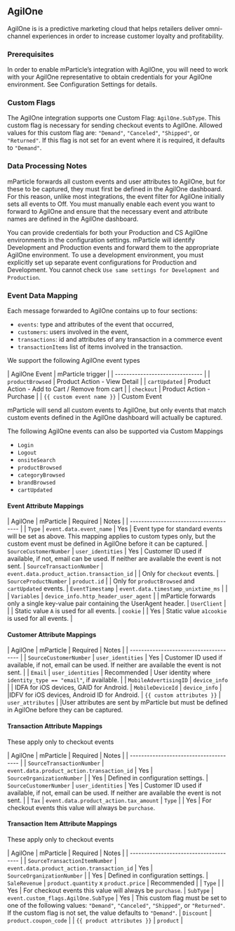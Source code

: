 
## AgilOne

AgilOne is is a predictive marketing cloud that helps retailers deliver omni-channel experiences in order to increase customer loyalty and profitability.

### Prerequisites

In order to enable mParticle’s integration with AgilOne, you will need to work with your AgilOne representative to obtain credentials for your AgilOne environment. See Configuration Settings for details.

### Custom Flags

The AgilOne integration supports one Custom Flag: `AgilOne.SubType`. This custom flag is necessary for sending checkout events to AgilOne. Allowed values for this custom flag are: `"Demand"`, `"Canceled"`, `"Shipped"`, or `"Returned"`. If this flag is not set for an event where it is required, it defaults to `"Demand"`.


### Data Processing Notes

mParticle forwards all custom events and user attributes to AgilOne, but for these to be captured, they must first be defined in the AgilOne dashboard. For this reason, unlike most integrations, the event filter for AgilOne initially sets all events to Off. You must manually enable each event you want to forward to AgilOne and ensure that the necessary event and attribute names are defined in the AgilOne dashboard.

You can provide credentials for both your Production and CS AgilOne environments in the configuration settings. mParticle will identify Development and Production events and forward them to the appropriate AgilOne environment. To use a development environment, you must explicitly set up separate event configurations for Production and Development. You cannot check `Use same settings for Development and Production`.

### Event Data Mapping

Each message forwarded to AgilOne contains up to four sections:

* `events`: type and attributes of the event that occurred,
* `customers`: users involved in the event,
* `transactions`: id and attributes of any transaction in a commerce event
* `transactionItems` list of items involved in the transaction.


We support the following AgilOne event types

| AgilOne Event | mParticle trigger |
| ------------------------------- |
| `productBrowsed` | Product Action - View Detail |
| `cartUpdated` | Product Action - Add to Cart / Remove from cart |
| `checkout` | Product Action - Purchase |
| `{{ custom event name }}` | Custom Event

<aside>mParticle will send all custom events to AgilOne, but only events that match custom events defined in the AgilOne dashboard will actually be captured.</aside>

The following AgilOne events can also be supported via Custom Mappings

* `Login` 
* `Logout`  
* `onsiteSearch`  
* `productBrowsed`  
* `categoryBrowsed`
* `brandBrowsed`
* `cartUpdated`

#### Event Attribute Mappings

| AgilOne | mParticle | Required | Notes |
| -------------------------------------- |
| `Type` | `event.data.event_name` | Yes | Event type for standard events will be set as above. This mapping applies to custom types only, but the custom event must be defined in AgilOne before it can be captured.
| `SourceCustomerNumber` | `user_identities` | Yes | Customer ID used if available, if not, email can be used. If neither are available the event is not sent.
| `SourceTransactionNumber` | `event.data.product_action.transaction_id` | | Only for `checkout` events.
| `SourceProductNumber` | `product.id` | | Only for `productBrowsed` and `cartUpdated` events.
| `EventTimestamp` | `event.data.timestamp_unixtime_ms` | | 
| `Variables` | `device_info.http_header_user_agent` | | mParticle forwards only a single key-value pair containing the UserAgent header.
| `UserClient` |  |  | Static value `A` is used for all events.
| `cookie` |  | Yes | Static value `a1cookie` is used for all events. |


#### Customer Attribute Mappings

| AgilOne | mParticle | Required | Notes |
| -------------------------------------- |
| `SourceCustomerNumber` | `user_identities` | Yes | Customer ID used if available, if not, email can be used. If neither are available the event is not sent. |
| `Email` | `user_identities` | Recommended | User identity where `identity_type == "email"`, if available. |
| `MobileAdvertisingID` | `device_info` | | IDFA for iOS devices, GAID for Android.
| `MobileDeviceId` | `device_info` | |IDFV for iOS devices, Android ID for Android.
| `{{ custom attributes }}` | `user_attributes` | |User attributes are sent by mParticle but must be defined in AgilOne before they can be captured.

#### Transaction Attribute Mappings

These apply only to checkout events

| AgilOne | mParticle | Required | Notes |
| -------------------------------------- |
| `SourceTransactionNumber` | `event.data.product_action.transaction_id` | Yes
| `SourceOrganizationNumber` |  | Yes | Defined in configuration settings.
| `SourceCustomerNumber` | `user_identities` | Yes | Customer ID used if available, if not, email can be used. If neither are available the event is not sent. |
| `Tax` | `event.data.product_action.tax_amount`
| `Type` | | Yes | For checkout events this value will always be `purchase`.



#### Transaction Item Attribute Mappings

These apply only to checkout events

| AgilOne | mParticle | Required | Notes |
| -------------------------------------- |
| `SourceTransactionItemNumber` | `event.data.product_action.transaction_id` | Yes
| `SourceOrganizationNumber` |  | Yes | Defined in configuration settings.
| `SaleRevenue` | `product.quantity` x `product.price` | Recommended | 
| `Type` | | Yes | For checkout events this value will always be `purchase`.
| `SubType` | `event.custom_flags.AgilOne.SubType` | Yes | This custom flag must be set to one of the following values: `"Demand"`, `"Canceled"`, `"Shipped"`, or `"Returned"`. If the custom flag is not set, the value defaults to `"Demand"`.
| `Discount` | `product.coupon_code` | 
| `{{ product attributes }}` | `product` | 